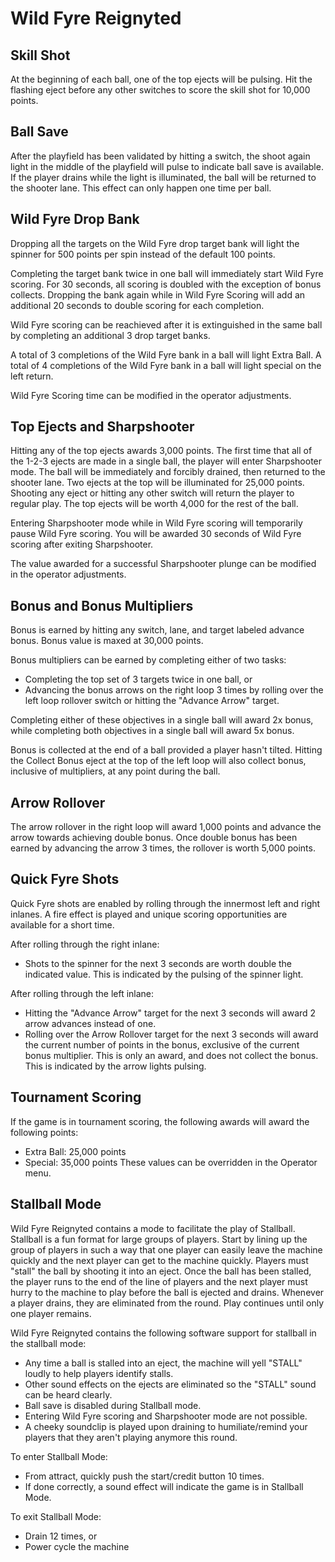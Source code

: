 # Wild Fyre Reignyted

## Skill Shot
At the beginning of each ball, one of the top ejects will be pulsing. Hit the flashing eject before any other switches to score the skill shot for 10,000 points.

## Ball Save
After the playfield has been validated by hitting a switch, the shoot again light in the middle of the playfield will pulse to indicate ball save is available. If the player drains while the light is illuminated, the ball will be returned to the shooter lane. This effect can only happen one time per ball.

## Wild Fyre Drop Bank
Dropping all the targets on the Wild Fyre drop target bank will light the spinner for 500 points per spin instead of the default 100 points.

Completing the target bank twice in one ball will immediately start Wild Fyre scoring. For 30 seconds, all scoring is doubled with the exception of bonus collects. Dropping the bank again while in Wild Fyre Scoring will add an additional 20 seconds to double scoring for each completion.

Wild Fyre scoring can be reachieved after it is extinguished in the same ball by completing an additional 3 drop target banks.

A total of 3 completions of the Wild Fyre bank in a ball will light Extra Ball. 
A total of 4 completions of the Wild Fyre bank in a ball will light special on the left return.

Wild Fyre Scoring time can be modified in the operator adjustments.

## Top Ejects and Sharpshooter 
Hitting any of the top ejects awards 3,000 points. The first time that all of the 1-2-3 ejects are made in a single ball, the player will enter Sharpshooter mode. The ball will be immediately and forcibly drained, then returned to the shooter lane. Two ejects at the top will be illuminated for 25,000 points. Shooting any eject or hitting any other switch will return the player to regular play. The top ejects will be worth 4,000 for the rest of the ball.

Entering Sharpshooter mode while in Wild Fyre scoring will temporarily pause Wild Fyre scoring. You will be awarded 30 seconds of Wild Fyre scoring after exiting Sharpshooter.

The value awarded for a successful Sharpshooter plunge can be modified in the operator adjustments.

## Bonus and Bonus Multipliers
Bonus is earned by hitting any switch, lane, and target labeled advance bonus. Bonus value is maxed at 30,000 points.

Bonus multipliers can be earned by completing either of two tasks:
* Completing the top set of 3 targets twice in one ball, or
* Advancing the bonus arrows on the right loop 3 times by rolling over the left loop rollover switch or hitting the "Advance Arrow" target.

Completing either of these objectives in a single ball will award 2x bonus, while completing both objectives in a single ball will award 5x bonus.

Bonus is collected at the end of a ball provided a player hasn't tilted. Hitting the Collect Bonus eject at the top of the left loop will also collect bonus, inclusive of multipliers, at any point during the ball.

## Arrow Rollover
The arrow rollover in the right loop will award 1,000 points and advance the arrow towards achieving double bonus. Once double bonus has been earned by advancing the arrow 3 times, the rollover is worth 5,000 points.

## Quick Fyre Shots
Quick Fyre shots are enabled by rolling through the innermost left and right inlanes. A fire effect is played and unique scoring opportunities are available for a short time. 

After rolling through the right inlane:
* Shots to the spinner for the next 3 seconds are worth double the indicated value. This is indicated by the pulsing of the spinner light.

After rolling through the left inlane:
* Hitting the "Advance Arrow" target for the next 3 seconds will award 2 arrow advances instead of one.
* Rolling over the Arrow Rollover target for the next 3 seconds will award the current number of points in the bonus, exclusive of the current bonus multiplier. This is only an award, and does not collect the bonus. This is indicated by the arrow lights pulsing.

## Tournament Scoring
If the game is in tournament scoring, the following awards will award the following points:
* Extra Ball: 25,000 points
* Special: 35,000 points
These values can be overridden in the Operator menu.

## Stallball Mode
Wild Fyre Reignyted contains a mode to facilitate the play of Stallball. Stallball is a fun format for large groups of players. Start by lining up the group of players in such a way that one player can easily leave the machine quickly and the next player can get to the machine quickly. Players must "stall" the ball by shooting it into an eject. Once the ball has been stalled, the player runs to the end of the line of players and the next player must hurry to the machine to play before the ball is ejected and drains. Whenever a player drains, they are eliminated from the round. Play continues until only one player remains.

Wild Fyre Reignyted contains the following software support for stallball in the stallball mode:
* Any time a ball is stalled into an eject, the machine will yell "STALL" loudly to help players identify stalls.
* Other sound effects on the ejects are eliminated so the "STALL" sound can be heard clearly.
* Ball save is disabled during Stallball mode.
* Entering Wild Fyre scoring and Sharpshooter mode are not possible.
* A cheeky soundclip is played upon draining to humiliate/remind your players that they aren't playing anymore this round.

To enter Stallball Mode:
* From attract, quickly push the start/credit button 10 times.
* If done correctly, a sound effect will indicate the game is in Stallball Mode.

To exit Stallball Mode:
* Drain 12 times, or
* Power cycle the machine